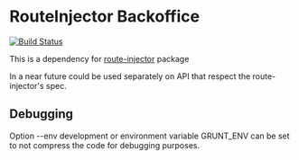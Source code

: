 # RouteInjector Backoffice

[![Build Status](https://travis-ci.org/RouteInjector/ri-backoffice.svg?branch=master)](https://travis-ci.org/RouteInjector/ri-backoffice)

This is a dependency for [route-injector](https://github.com/RouteInjector/route-injector) package

In a near future could be used separately on API that respect the route-injector's spec.

## Debugging

Option --env development or environment variable GRUNT_ENV can be set to not compress the code for debugging purposes.
